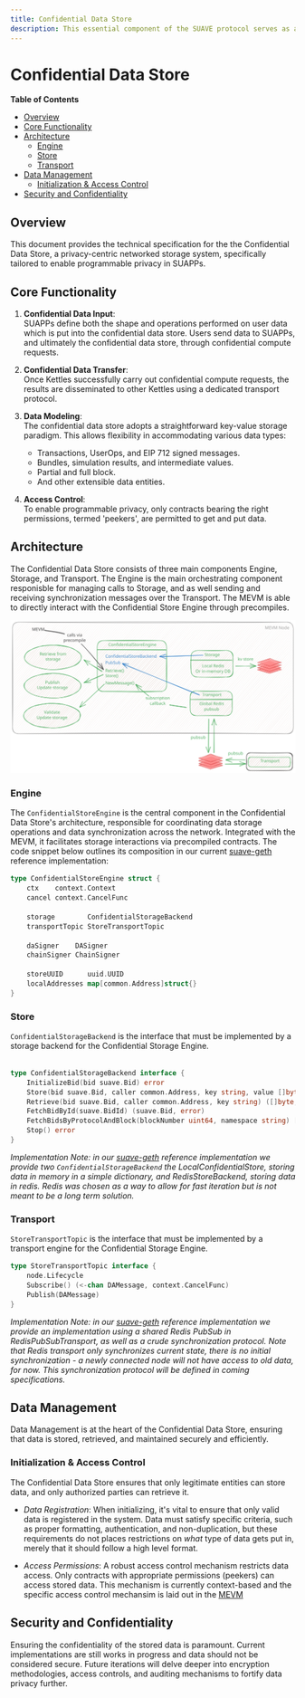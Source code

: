```yaml
---
title: Confidential Data Store
description: This essential component of the SUAVE protocol serves as a secure and privacy-focused storage system.
---
```


<div class="hideInDocs">

<!-- omit from toc -->
# Confidential Data Store

**Table of Contents**

<!-- TOC -->

- [Overview](#overview)
- [Core Functionality](#core-functionality)
- [Architecture](#architecture)
    - [Engine](#engine)
    - [Store](#store)
    - [Transport](#transport)
- [Data Management](#data-management)
    - [Initialization & Access Control](#initialization--access-control)
- [Security and Confidentiality](#security-and-confidentiality)

<!-- /TOC -->

</div>

## Overview
This document provides the technical specification for the the Confidential Data Store, a privacy-centric networked storage system, specifically tailored to enable programmable privacy in SUAPPs. 

## Core Functionality

1. **Confidential Data Input**:  
   SUAPPs define both the shape and operations performed on user data which is put into the confidential data store. Users send data to SUAPPs, and ultimately the confidential data store, through confidential compute requests.

2. **Confidential Data Transfer**:  
   Once Kettles successfully carry out confidential compute requests, the results are disseminated to other Kettles using a dedicated transport protocol.

3. **Data Modeling**:  
   The confidential data store adopts a straightforward key-value storage paradigm. This allows flexibility in accommodating various data types:
   - Transactions, UserOps, and EIP 712 signed messages.
   - Bundles, simulation results, and intermediate values.
   - Partial and full block.
   - And other extensible data entities.

4. **Access Control**:  
   To enable programmable privacy, only contracts bearing the right permissions, termed 'peekers', are permitted to get and put data.


## Architecture

The Confidential Data Store consists of three main components Engine, Storage, and Transport. The Engine is the main orchestrating component responisble for managing calls to Storage, and as well sending and receiving synchronization messages over the Transport. The MEVM is able to directly interact with the Confidential Store Engine through precompiles.

![Confidential Data Store Diagram](/assets/rigil_confidential_data_store.svg)

### Engine

The `ConfidentialStoreEngine` is the central component in the Confidential Data Store's architecture, responsible for coordinating data storage operations and data synchronization across the network. Integrated with the MEVM, it facilitates storage interactions via precompiled contracts. The code snippet below outlines its composition in our current [suave-geth](https://github.com/flashbots/suave-geth/tree/main)  reference implementation:

```go
type ConfidentialStoreEngine struct {
	ctx    context.Context
	cancel context.CancelFunc

	storage        ConfidentialStorageBackend
	transportTopic StoreTransportTopic

	daSigner    DASigner
	chainSigner ChainSigner

	storeUUID      uuid.UUID
	localAddresses map[common.Address]struct{}
}
```

### Store
`ConfidentialStorageBackend` is the interface that must be implemented by a storage backend for the Confidential Storage Engine.

```go

type ConfidentialStorageBackend interface {
	InitializeBid(bid suave.Bid) error
	Store(bid suave.Bid, caller common.Address, key string, value []byte) (suave.Bid, error)
	Retrieve(bid suave.Bid, caller common.Address, key string) ([]byte, error)
	FetchBidById(suave.BidId) (suave.Bid, error)
	FetchBidsByProtocolAndBlock(blockNumber uint64, namespace string) []suave.Bid
	Stop() error
}
```

*Implementation Note: in our [suave-geth](https://github.com/flashbots/suave-geth/tree/main) reference implementation we provide two `ConfidentialStorageBackend` the LocalConfidentialStore, storing data in memory in a simple dictionary, and RedisStoreBackend, storing data in redis. Redis was chosen as a way to allow for fast iteration but is not meant to be a long term solution.*

### Transport

`StoreTransportTopic` is the interface that must be implemented by a transport engine for the Confidential Storage Engine.

```go
type StoreTransportTopic interface {
	node.Lifecycle
	Subscribe() (<-chan DAMessage, context.CancelFunc)
	Publish(DAMessage)
}
```

*Implementation Note: in our [suave-geth](https://github.com/flashbots/suave-geth/tree/main) reference implementation we provide an implementation using a shared Redis PubSub in RedisPubSubTransport, as well as a crude synchronization protocol. Note that Redis transport only synchronizes current state, there is no initial synchronization - a newly connected node will not have access to old data, for now. This synchronization protocol will be defined in coming specifications.*


## Data Management

Data Management is at the heart of the Confidential Data Store, ensuring that data is stored, retrieved, and maintained securely and efficiently.

### Initialization & Access Control

The Confidential Data Store ensures that only legitimate entities can store data, and only authorized parties can retrieve it.

- *Data Registration*: When initializing, it's vital to ensure that only valid data is registered in the system. Data must satisfy specific criteria, such as proper formatting, authentication, and non-duplication, but these requirements do not places restrictions on *what* type of data gets put in, merely that it should follow a high level format.

- *Access Permissions*: A robust access control mechanism restricts data access. Only contracts with appropriate permissions (peekers) can access stored data. This mechanism is currently context-based and the specific access control mechansim is laid out in the [MEVM](./mevm.md) 

## Security and Confidentiality

Ensuring the confidentiality of the stored data is paramount. Current implementations are still works in progress and data should not be considered secure. Future iterations will delve deeper into encryption methodologies, access controls, and auditing mechanisms to fortify data privacy further.











